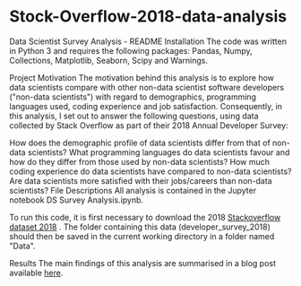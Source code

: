 # Stock-Overflow-2018-data-analysis

Data Scientist Survey Analysis - README
Installation
The code was written in Python 3 and requires the following packages: Pandas, Numpy, Collections, Matplotlib, Seaborn, Scipy and Warnings.

Project Motivation
The motivation behind this analysis is to explore how data scientists compare with other non-data scientist software developers ("non-data scientists") with regard to demographics, programming languages used, coding experience and job satisfaction. Consequently, in this analysis, I set out to answer the following questions, using data collected by Stack Overflow as part of their 2018 Annual Developer Survey:

How does the demographic profile of data scientists differ from that of non-data scientists?
What programming languages do data scientists favour and how do they differ from those used by non-data scientists?
How much coding experience do data scientists have compared to non-data scientists?
Are data scientists more satisfied with their jobs/careers than non-data scientists?
File Descriptions
All analysis is contained in the Jupyter notebook DS Survey Analysis.ipynb.

To run this code, it is first necessary to download the 2018 [Stackoverflow dataset 2018](https://insights.stackoverflow.com/survey) . The folder containing this data (developer_survey_2018) should then be saved in the current working directory in a folder named "Data".

Results
The main findings of this analysis are summarised in a blog post available [here](https://medium.com/@samratnilesh098/data-scientist-reality-according-to-stack-overflow-surveying-data-1a45a101e55d).
